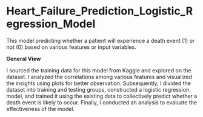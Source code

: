 # Heart_Failure_Prediction_Logistic_Regression_Model
This model predicting whether a patient will experience a death event (1) or not (0) based on various features or input variables.

**__General View__**

I sourced the training data for this model from Kaggle and explored on the dataset. I analyzed the correlations among various features and visualized the insights using plots for better observation. Subsequently, I divided the dataset into training and testing groups, constructed a logistic regression model, and trained it using the existing data to collectively predict whether a death event is likely to occur. Finally, I conducted an analysis to evaluate the effectiveness of the model.

